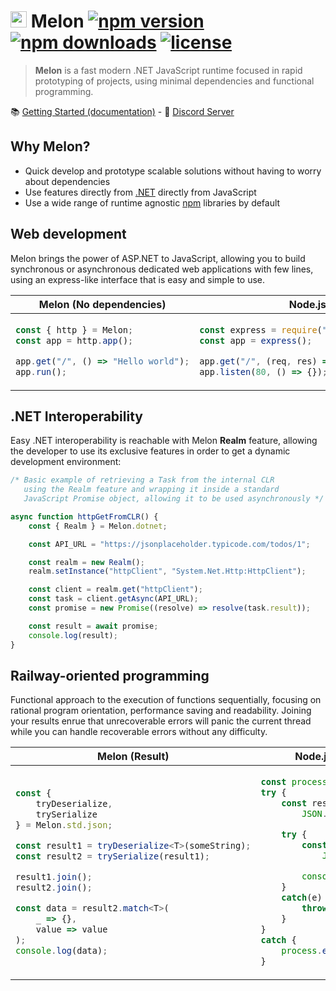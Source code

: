 # <img src="https://avatars.githubusercontent.com/u/105192336?s=400&u=4375e36be647d2a64727bbefc2382c2801897b39&v=4" width="26"> Melon [![npm version](https://badgen.net/npm/v/melon-runtime/)](https://www.npmjs.com/package/melon-runtime) [![npm downloads](https://badgen.net/npm/dm/melon-runtime)](https://www.npmjs.com/package/melon-runtime) [![license](https://badgen.net/github/license/MelonRuntime/Melon)](#)

> **Melon** is a fast modern .NET JavaScript runtime focused in rapid prototyping of projects, using minimal dependencies and functional programming.

📚 [Getting Started (documentation)](https://github.com/MelonRuntime/Melon/wiki) - 💬 [Discord Server](https://discord.gg/wDJDT9Yq7C)

## Why Melon?

- Quick develop and prototype scalable solutions without having to worry about dependencies
- Use features directly from [.NET](https://dotnet.microsoft.com/en-us/) directly from JavaScript
- Use a wide range of runtime agnostic [npm](https://npmjs.com) libraries by default 

## Web development

Melon brings the power of ASP.NET to JavaScript, allowing you to build synchronous or asynchronous dedicated web applications with few lines, using an express-like interface that is easy and simple to use.

<table>
    <thead>
        <tr>
            <th>
                Melon (No dependencies)
            </th>
            <th>
                Node.js (Express)
            </th>
        </tr>
    </thead>
    <tbody>
        <tr>
            <td> 


```ts
const { http } = Melon;
const app = http.app();

app.get("/", () => "Hello world");
app.run();
```
</td><td>

```js
const express = require("express");
const app = express();

app.get("/", (req, res) => res.send("Hello world"));
app.listen(80, () => {});
```
</td></tr></tbody></table>

## .NET Interoperability

Easy .NET interoperability is reachable with Melon **Realm** feature, allowing the developer to use its exclusive features in order to get
a dynamic development environment:

```ts
/* Basic example of retrieving a Task from the internal CLR
   using the Realm feature and wrapping it inside a standard
   JavaScript Promise object, allowing it to be used asynchronously */

async function httpGetFromCLR() {
    const { Realm } = Melon.dotnet;

    const API_URL = "https://jsonplaceholder.typicode.com/todos/1";

    const realm = new Realm();
    realm.setInstance("httpClient", "System.Net.Http:HttpClient");

    const client = realm.get("httpClient");
    const task = client.getAsync(API_URL);
    const promise = new Promise((resolve) => resolve(task.result));

    const result = await promise;
    console.log(result);
}
```

## Railway-oriented programming

Functional approach to the execution of functions sequentially, focusing on rational program orientation, performance saving and
readability. Joining your results enrue that unrecoverable errors will panic the current thread while you can handle recoverable errors without any difficulty.

<table>
    <thead>
        <tr>
            <th>
                Melon (Result)
            </th>
            <th>
                Node.js (try-catch hell)
            </th>
        </tr>
    </thead>
    <tbody>
        <tr>
            <td> 


```ts
const { 
    tryDeserialize, 
    trySerialize 
} = Melon.std.json;

const result1 = tryDeserialize<T>(someString);
const result2 = trySerialize(result1);

result1.join();
result2.join();

const data = result2.match<T>(
    _ => {}, 
    value => value
);
console.log(data);
```
</td><td>

```js
const process = require('process');
try {
    const result1 = 
        JSON.parse(someString);

    try {
        const result2 = 
            JSON.stringify(result1);

        console.log(result2);
    }
    catch(e) {
        throw(e);
    }
}
catch {
    process.exit(0);
}
```
</td></tr></tbody></table>
